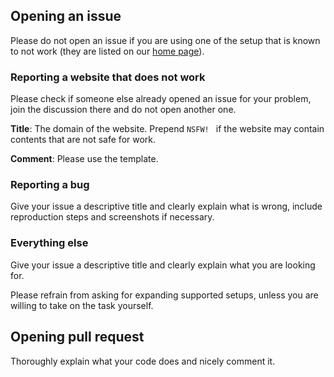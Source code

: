 ## Opening an issue

Please do not open an issue if you are using one of the setup that is known to not work 
(they are listed on our [home page](https://jspenguin2017.github.io/AdBlockProtector/)). 

### Reporting a website that does not work

Please check if someone else already opened an issue for your problem, join the discussion there and do not open another one. 

**Title**: The domain of the website. Prepend `NSFW! ` if the website may contain contents that are not safe for work. 

**Comment**: Please use the template. 

### Reporting a bug

Give your issue a descriptive title and clearly explain what is wrong, include reproduction steps and screenshots if necessary. 

### Everything else

Give your issue a descriptive title and clearly explain what you are looking for. 

Please refrain from asking for expanding supported setups, unless you are willing to take on the task yourself. 

## Opening pull request

Thoroughly explain what your code does and nicely comment it. 
